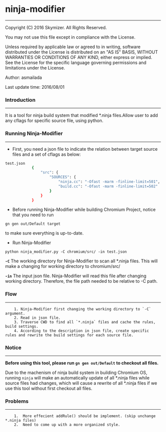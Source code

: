 # ninja-modifier
----------------
 Copyright (C) 2016 Skymizer. All Rights Reserved.

 You may not use this file except in compliance with the License.


 Unless required by applicable law or agreed to in writing, software
 distributed under the License is distributed on an "AS IS" BASIS,
 WITHOUT WARRANTIES OR CONDITIONS OF ANY KIND, either express or implied.
 See the License for the specific language governing permissions and
 limitations under the License.
 
 Author: asmailada
 
 Last update time: 2016/08/01

### Introduction
----------------

 It is a tool for ninja build system that modified *.ninja files.Allow user to add any cflags for specific source file, using python.

### Running Ninja-Modifier
--------------------------

 * First, you need a json file to indicate the relation between target source files and a  set of cflags as below:
		
```sh		
test.json
			{
			    "src": {
			        "SOURCES": {
			            "ninja.cc": "-Ofast -marm -finline-limit=501",
			            "build.cc": "-Ofast -marm -finline-limit=502"
			        }
			    }
			}
```

 * Before running Ninja-Modifier while building Chromium Project, notice that you need to run 

`
gn gen out/Default target
`

to make sure everything is up-to-date.

 * Run Ninja-Modifier

`
python ninja_modifier.py -C chromium/src/ -in test.json
`

**`-C`**	The working directory for Ninja-Modifier to scan all *.ninja files. This will make a changing for working directory to chromium/src/

**`-in`**	The input json file. Ninja-Modifier will read this file after changing working directory. Therefore, the file path needed to be relative to -C path.


### Flow
--------
		1. Ninja-Modifier first changing the working directory to `-C` argument.
		2. Read in json file.
		3. Traverse CWD to find all `*.ninja` files and cache the rules, build settings.
		4. According to the description in json file, create specific rules and rewrite the build settings for each source file.

### Notice
----------

**Before using this tool, please run `gn gen out/Default` to checkout all files.**

Due to the machenism of ninja build system in building Chromium OS, running `ninja` will make an automatically update of all *.ninja files while source files had changes, which will cause a rewrite of all *.ninja files if we use this tool without first checkout all files.


### Problems
------------
		1.  More effecient addRule() should be implement. (skip unchange *.ninja files)
		2.  Need to come up with a more organized style.

